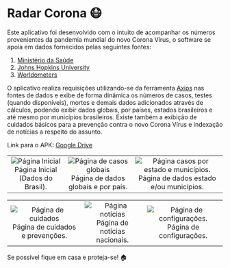 # Radar Corona :mask:

Este aplicativo foi desenvolvido com o intuito de acompanhar os números provenientes da pandemia mundial do novo Corona Vírus, o software se apoia em dados fornecidos pelas seguintes fontes:

1. [Ministério da Saúde](https://saude.gov.br/)
2. [Johns Hopkins University](https://www.jhu.edu/)
3. [Worldometers](https://www.worldometers.info/coronavirus/)

O aplicativo realiza requisições utilizando-se da ferramenta [Axios](https://github.com/axios/axios) nas fontes de dados e exibe de forma dinâmica os números de casos, testes (quando disponíveis), mortes e demais dados adicionados através de cálculos, podendo exibir dados globais, por países, estados brasileiros e até mesmo por municípios brasileiros.
Existe também a exibição de cuidados básicos para a prevenção contra o novo Corona Vírus e indexação de notícias a respeito do assunto. 

Link para o APK: [Google Drive](https://www.google.com/url?q=https://drive.google.com/drive/folders/1nK5BQ2guTaSuE9ocUFzNAhmnl2-gxf7G?usp%3Dsharing&sa=D&source=hangouts&ust=1597754692191000&usg=AFQjCNH6rZlBLULk55llVh64I3Y_Nw2h5Q)

| | | |
|:-------------------------:|:-------------------------:|:-------------------------:|
|<img alt="Página Inicial" src="https://lh3.googleusercontent.com/-um9eZ4FQ4Fc/Xzp8cWvwSJI/AAAAAAAARJc/NDfB8n9TuWM2JKXwgoVcXbBhhsGOwa96QCK8BGAsYHg/s0/Screenshot_2020-08-17-09-42-25-520_com.radarcorona.jpg">  Página Inicial (Dados do Brasil). |  <img alt="Página de casos globais" src="https://lh3.googleusercontent.com/-rT6GSiG_Xcw/Xzp8olw02QI/AAAAAAAARJ4/7jtG0CJe1AYwL4IQR5dGLuzAWCDzdAQCACK8BGAsYHg/s0/Screenshot_2020-08-17-09-42-39-496_com.radarcorona.jpg"> Página de dados globais e por país.|<img alt="Página casos por estado e municípios." src="https://lh3.googleusercontent.com/-xD37rRwwGUs/Xzp8rIoUpII/AAAAAAAARKI/FHiHcMTS44EmaggBYB6jI5uZLpsIQ22kwCK8BGAsYHg/s0/Screenshot_2020-08-17-09-42-54-969_com.radarcorona.jpg"> Página de dados estado e/ou municípios.|

| | | |
|:-------------------------:|:-------------------------:|:-------------------------:|
|<img alt="Página de cuidados" src="https://lh3.googleusercontent.com/-dQyqDGk1G1Y/Xzp8tuw5GMI/AAAAAAAARKU/3ccA0YePJd0ZwhB9ZjLmmVPRz7gGHMAygCK8BGAsYHg/s0/Screenshot_2020-08-17-09-42-59-006_com.radarcorona.jpg">  Página de cuidados e prevenções. |  <img alt="Página notícias" src="https://lh3.googleusercontent.com/-EaYfQhGi1xw/Xzp8w8iRyUI/AAAAAAAARKk/T_iJCjAiIm4WZUtmO6oglXbngHAXyJlPQCK8BGAsYHg/s0/Screenshot_2020-08-17-09-43-01-413_com.radarcorona.jpg"> Página de notícias nacionais.|<img alt="Página de configurações." src="https://lh3.googleusercontent.com/-JPLkZcGkFEU/XzqFiw3DikI/AAAAAAAARLc/LZ-bLFYiyJwaztCViR5gmqCRj8yO3JtGgCK8BGAsYHg/s0/2020-08-17.jpg"> Página de configurações.|

Se possível fique em casa e proteja-se! :house:
